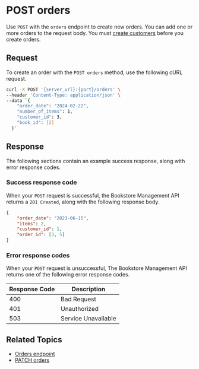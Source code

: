 # POST orders

Use `POST` with the `orders` endpoint to create new orders. You can add one or more orders to the request body. You must [create customers](post-customers.md) before you create orders.

## Request

To create an order with the `POST orders` method, use the following cURL request.

```bash
curl -X POST '{server_url}:{port}/orders' \
--header 'Content-Type: application/json' \
--data `{
    "order_date": "2024-02-22",
    "number_of_items": 1,
    "customer_id": 3,
    "book_id": [2]
  }'
```

## Response

The following sections contain an example success response, along with error response codes.

### Success response code

When your `POST` request is successful, the Bookstore Management API returns a `201 Created`, along with the following response body.

```json
{
    "order_date": "2023-06-15",
    "items": 2,
    "customer_id": 1,
    "order_id": [3, 5]
}
```

### Error response codes

When your `POST` request is unsuccessful, The Bookstore Management API returns one of the following error response codes.

| Response Code | Description                                      |
|---------------|--------------------------------------------------|
| 400           | Bad Request  |
| 401           | Unauthorized  |
| 503           | Service Unavailable |

## Related Topics

- [Orders endpoint](orders.md)
- [PATCH orders](patch-orders.md)

